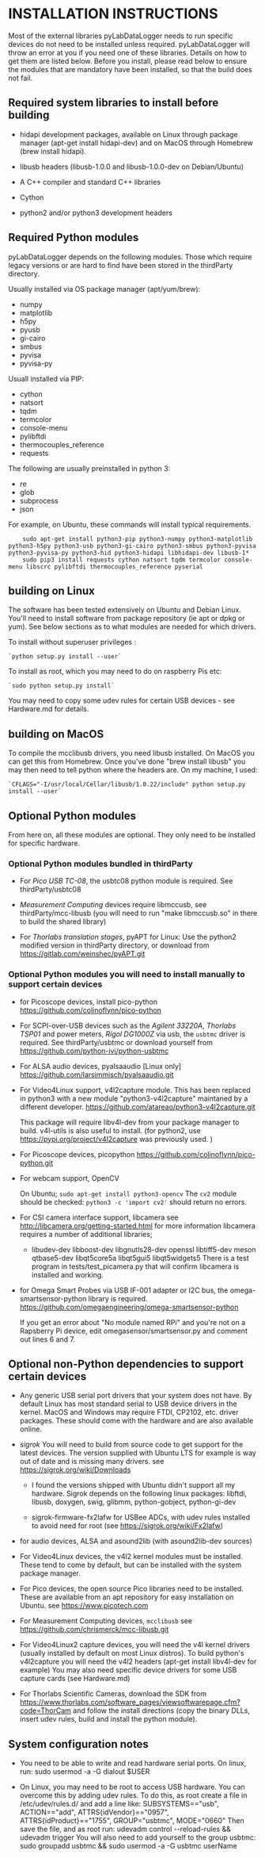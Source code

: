 # INSTALLATION INSTRUCTIONS

Most of the external libraries pyLabDataLogger needs to run specific devices do not need to be installed unless required. pyLabDataLogger will throw an error at you if you need one of these libraries. Details on how to get them are listed below. Before you install, please read below to ensure the modules that are mandatory have been installed, so that the build does not fail.

## Required system libraries to install before building

- hidapi development packages, available on Linux through package manager (apt-get install hidapi-dev) and on MacOS through Homebrew (brew install hidapi).

- libusb headers (libusb-1.0.0 and libusb-1.0.0-dev on Debian/Ubuntu)

- A C++ compiler and standard C++ libraries

- Cython

- python2 and/or python3 development headers

## Required Python modules

pyLabDataLogger depends on the following modules. Those which require legacy versions or are hard to find have been stored in the thirdParty directory.

Usually installed via OS package manager (apt/yum/brew):
- numpy
- matplotlib
- h5py
- pyusb
- gi-cairo
- smbus
- pyvisa
- pyvisa-py

Usuall installed via PIP:
- cython
- natsort
- tqdm
- termcolor
- console-menu
- pylibftdi
- thermocouples_reference
- requests

The following are usually preinstalled in python 3:
- re
- glob
- subprocess
- json

For example, on Ubuntu, these commands will install typical requirements.

```
    sudo apt-get install python3-pip python3-numpy python3-matplotlib python3-h5py python3-usb python3-gi-cairo python3-smbus python3-pyvisa python3-pyvisa-py python3-hid python3-hidapi libhidapi-dev libusb-1* 
    sudo pip3 install requests cython natsort tqdm termcolor console-menu libscrc pylibftdi thermocouples_reference pyserial
```

## building on Linux

The software has been tested extensively on Ubuntu and Debian Linux. 
You'll need to install software from package repository (ie apt or dpkg or yum).
See below sections as to what modules are needed for which drivers.

To install without superuser privileges :

	`python setup.py install --user`

To install as root, which you may need to do on raspberry Pis etc:

	`sudo python setup.py install`

You may need to copy some udev rules for certain USB devices - see Hardware.md for details.

## building on MacOS

To compile the mcclibusb drivers, you need libusb installed. On MacOS you can get this
from Homebrew. Once you've done "brew install libusb" you may then need to tell python
where the headers are. On my machine, I used:

    `CFLAGS="-I/usr/local/Cellar/libusb/1.0.22/include" python setup.py install --user`

## Optional Python modules

From here on, all these modules are optional. They only need to be installed for specific hardware.

### Optional Python modules bundled in thirdParty

- For *Pico USB TC-08*, the usbtc08 python module is required. See thirdParty/usbtc08

- *Measurement Computing* devices require libmccusb, see thirdParty/mcc-libusb
  (you will need to run "make libmccusb.so" in there to build the shared library)

- For *Thorlabs translation stages*, pyAPT for Linux:
  Use the python2 modified version in thirdParty directory, or download from https://gitlab.com/weinshec/pyAPT.git

### Optional Python modules you will need to install manually to support certain devices

- for Picoscope devices, install pico-python
  https://github.com/colinoflynn/pico-python

- For SCPI-over-USB devices such as the _Agilent 33220A_, _Thorlabs TSP01_ and power meters, _Rigol DG1000Z_ via usb, the `usbtmc` driver is required.
  See thirdParty/usbtmc or download yourself from https://github.com/python-ivi/python-usbtmc

- For ALSA audio devices, pyalsaaudio  [Linux only]
  https://github.com/larsimmisch/pyalsaaudio.git

- For Video4Linux support, v4l2capture module.
  This has been replaced in python3 with a new module "python3-v4l2capture" maintaned by a different developer.
  https://github.com/atareao/python3-v4l2capture.git
  
  This package will require libv4l-dev from your package manager to build.  v4l-utils is also useful to install.
  (for python2, use https://pypi.org/project/v4l2capture was previously used. )

- For Picoscope devices, picopython
  https://github.com/colinoflynn/pico-python.git

- For webcam support, OpenCV

  On Ubuntu; `sudo apt-get install python3-opencv`
  The `cv2` module should be checked: `python3 -c 'import cv2'` should return no errors.

- For CSI camera interface support, libcamera
  see http://libcamera.org/getting-started.html for more information
  libcamera requires a number of additional libraries;
    - libudev-dev libboost-dev libgnutls28-dev openssl libtiff5-dev meson qtbase5-dev libqt5core5a libqt5gui5 libqt5widgets5
  There is a test program in tests/test_picamera.py that will confirm libcamera is installed and working.

- for Omega Smart Probes via USB IF-001 adapter or I2C bus, the omega-smartsensor-python library is required.
  https://github.com/omegaengineering/omega-smartsensor-python
  
  If you get an error about "No module named RPi" and you're not on a Rapsberry Pi device, edit
  omegasensor/smartsensor.py and comment out lines 6 and 7.

## Optional non-Python dependencies to support certain devices

- Any generic USB serial port drivers that your system does not have. By default Linux has most standard serial to USB device drivers in the kernel. MacOS and Windows may require FTDI, CP2102, etc. driver packages. These should come with the hardware and are also available online.

- *sigrok*
  You will need to build from source code to get support for the latest devices.
  The version supplied with Ubuntu LTS for example is way out of date and is missing many drivers.
  see https://sigrok.org/wiki/Downloads

    - I found the versions shipped with Ubuntu didn't support all my hardware. 
      Sigrok depends on the following linux packages:
          libftdi, libusb, doxygen, swig, glibmm, python-gobject, python-gi-dev

    - sigrok-firmware-fx2lafw for USBee ADCs, with udev rules installed to avoid
      need for root (see https://sigrok.org/wiki/Fx2lafw)

- for audio devices, ALSA and asound2lib (with asound2lib-dev sources)

- For Video4Linux devices, the v4l2 kernel modules must be installed. These tend to come by default, but can be installed with the system package manager.
    
- For Pico devices, the open source Pico libraries need to be installed.
  These are available from an apt repository for easy installation on Ubuntu.
  see https://www.picotech.com

- For Measurement Computing devices, `mcclibusb`
  see https://github.com/chrismerck/mcc-libusb.git

- For Video4Linux2 capture devices, you will need the v4l kernel drivers (usually installed by default on most Linux distros).
  To build python's v4l2capture you will need the v4l2 headers (apt-get install libv4l-dev for example)
  You may also need specific device drivers for some USB capture cards (see Hardware.md)

- For Thorlabs Scientific Cameras, download the SDK from https://www.thorlabs.com/software_pages/viewsoftwarepage.cfm?code=ThorCam
  and follow the install directions (copy the binary DLLs, insert udev rules, build and install the python module).

## System configuration notes

- You need to be able to write and read hardware serial ports. On linux, run:
    sudo usermod -a -G dialout $USER

- On Linux, you may need to be root to access USB hardware. You can overcome this by adding udev rules.
  To do this, as root create a file in /etc/udev/rules.d/ and add a line like:
  SUBSYSTEMS=="usb", ACTION=="add", ATTRS{idVendor}=="0957", ATTRS{idProduct}=="1755", GROUP="usbtmc", MODE="0660"
  Then save the file, and as root run: udevadm control --reload-rules && udevadm trigger
  You will also need to add yourself to the group usbtmc: sudo groupadd usbtmc && sudo usermod -a -G usbtmc userName
